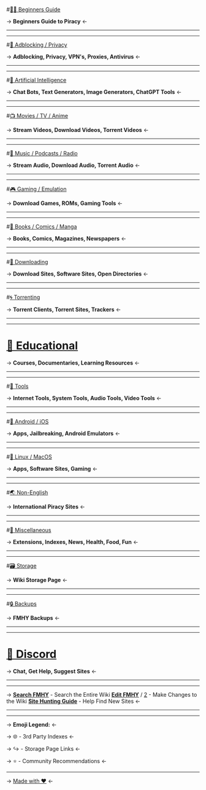 #[🏴‍☠️ Beginners Guide](https://rentry.org/Piracy-BG)

-> **Beginners Guide to Piracy** <-

***
***

#[📛 Adblocking / Privacy](https://rentry.co/FMHYAdblock)

-> **Adblocking, Privacy, VPN's, Proxies, Antivirus** <-

***
***

#[🤖 Artificial Intelligence](https://rentry.org/FMHYAI)

-> **Chat Bots, Text Generators, Image Generators, ChatGPT Tools** <-

***
***

#[📺 Movies / TV / Anime](https://rentry.co/FMHYVideo)

-> **Stream Videos, Download Videos, Torrent Videos** <-

***
***

#[🎵 Music / Podcasts / Radio](https://rentry.co/FMHYAudio/)

-> **Stream Audio, Download Audio, Torrent Audio** <-

***
***

#[🎮 Gaming / Emulation](https://rentry.co/FMHYGames)

-> **Download Games, ROMs, Gaming Tools** <-

***
***

#[📗 Books / Comics / Manga](https://rentry.co/FMHYRead)

-> **Books, Comics, Magazines, Newspapers** <-

***
***

#[💾 Downloading](https://rentry.co/FMHYDownload)

-> **Download Sites, Software Sites, Open Directories** <-

***
***

#[🌀 Torrenting](https://rentry.co/FMHYTorrent)

-> **Torrent Clients, Torrent Sites, Trackers** <-

***
***

# [🧠 Educational](https://rentry.co/it435iha)

-> **Courses, Documentaries, Learning Resources** <-

***
***

#[🔧 Tools](https://www.reddit.com/r/FREEMEDIAHECKYEAH/wiki/tools-index)

-> **Internet Tools, System Tools, Audio Tools, Video Tools** <-

***
***

#[📱 Android / iOS](https://rentry.co/FMHYAndroid)

-> **Apps, Jailbreaking, Android Emulators** <-

***
***

#[🐧 Linux / MacOS](https://rentry.co/FMHYLinux)

-> **Apps, Software Sites, Gaming** <-

***
***

#[🌏 Non-English](https://rentry.org/fmhynon-eng)

-> **International Piracy Sites** <-

***
***

#[📂 Miscellaneous](https://rentry.co/FMHYMisc)

-> **Extensions, Indexes, News, Health, Food, Fun** <-

***
***

#[🗃️ Storage](https://rentry.org/FMHYStorage)

-> **Wiki Storage Page** <-

***
***

#[🔒 Backups](https://rentry.co/FMHYbackups)

-> **FMHY Backups** <-

***
***

# [💬 Discord](https://redd.it/17f8msf)

-> **Chat, Get Help, Suggest Sites** <-

***
***

-> **[Search FMHY](https://redd.it/105xraz)** - Search the Entire Wiki
**[Edit FMHY](https://fmhy.net/other/contributing)** / [2](https://github.com/fmhy/FMHYedit/blob/main/CONTRIBUTING.md) - Make Changes to the Wiki
**[Site Hunting Guide](https://www.reddit.com/r/FREEMEDIAHECKYEAH/wiki/find-new-sites)** - Help Find New Sites <-

***
***

-> **Emoji Legend:** <-

-> 🌐 - 3rd Party Indexes <-

-> ↪️ - Storage Page Links <-

-> ⭐ - Community Recommendations <-

***

-> [Made with ❤️](https://github.com/fmhy/FMHYedit/blob/main/feedback.md) <-